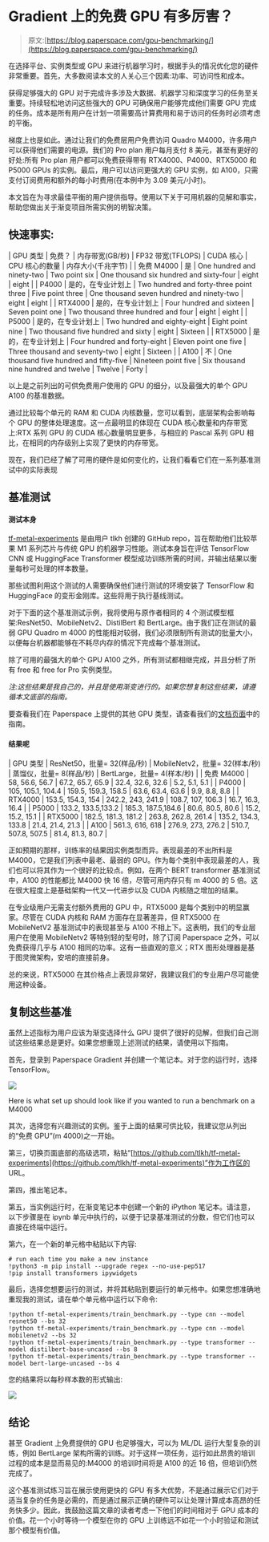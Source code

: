 # Gradient 上的免费 GPU 有多厉害？

> 原文:[https://blog.paperspace.com/gpu-benchmarking/](https://blog.paperspace.com/gpu-benchmarking/)

在选择平台、实例类型或 GPU 来进行机器学习时，根据手头的情况优化您的硬件非常重要。首先，大多数阅读本文的人关心三个因素:功率、可访问性和成本。

获得足够强大的 GPU 对于完成许多涉及大数据、机器学习和深度学习的任务至关重要。持续轻松地访问这些强大的 GPU 可确保用户能够完成他们需要 GPU 完成的任务。成本是所有用户在计划一项需要高计算费用和易于访问的任务时必须考虑的平衡。

梯度上也是如此。通过让我们的免费层用户免费访问 Quadro M4000，许多用户可以获得他们需要的电源。我们的 Pro plan 用户每月支付 8 美元，甚至有更好的好处:所有 Pro plan 用户都可以免费获得带有 RTX4000、P4000、RTX5000 和 P5000 GPUs 的实例。最后，用户可以访问更强大的 GPU 实例，如 A100，只需支付订阅费用和额外的每小时费用(在本例中为 3.09 美元/小时)。

本文旨在为寻求最佳平衡的用户提供指导。使用以下关于可用机器的见解和事实，帮助您做出关于渐变项目所需实例的明智决策。

## 快速事实:

<colgroup><col width="100"><col width="100"><col width="100"><col width="100"><col width="100"><col width="100"><col width="100"></colgroup>
| GPU 类型 | 免费？ | 内存带宽(GB/秒) | FP32 带宽(TFLOPS) | CUDA 核心 | CPU 核心的数量 | 内存大小(千兆字节) |
| 免费 M4000 | 是 | One hundred and ninety-two | Two point six | One thousand six hundred and sixty-four | eight | eight |
| P4000 | 是的，在专业计划上 | Two hundred and forty-three point three | Five point three | One thousand seven hundred and ninety-two | eight | eight |
| RTX4000 | 是的，在专业计划上 | Four hundred and sixteen | Seven point one | Two thousand three hundred and four | eight | eight |
| P5000 | 是的，在专业计划上 | Two hundred and eighty-eight | Eight point nine | Two thousand five hundred and sixty | eight | Sixteen |
| RTX5000 | 是的，在专业计划上 | Four hundred and forty-eight | Eleven point one five | Three thousand and seventy-two | eight | Sixteen |
| A100 | 不 | One thousand five hundred and fifty-five | Nineteen point five | Six thousand nine hundred and twelve | Twelve | Forty |

以上是之前列出的可供免费用户使用的 GPU 的细分，以及最强大的单个 GPU A100 的基准数据。

通过比较每个单元的 RAM 和 CUDA 内核数量，您可以看到，底层架构会影响每个 GPU 的整体处理速度。这一点最明显的体现在 CUDA 核心数量和内存带宽上:RTX 系列 GPU 的 CUDA 核心数量明显更多，与相应的 Pascal 系列 GPU 相比，在相同的内存级别上实现了更快的内存带宽。

现在，我们已经了解了可用的硬件是如何变化的，让我们看看它们在一系列基准测试中的实际表现

## 基准测试

#### 测试本身

[tf-metal-experiments](https://github.com/tlkh/tf-metal-experiments) 是由用户 tlkh 创建的 GitHub repo，旨在帮助他们比较苹果 M1 系列芯片与传统 GPU 的机器学习性能。测试本身旨在评估 TensorFlow CNN 或 HuggingFace Transformer 模型成功训练所需的时间，并输出结果以衡量每秒可处理的样本数量。

那些试图利用这个测试的人需要确保他们进行测试的环境安装了 TensorFlow 和 HuggingFace 的变形金刚库。这些将用于执行基线测试。

对于下面的这个基准测试示例，我将使用与原作者相同的 4 个测试模型框架:ResNet50、MobileNetv2、DistilBert 和 BertLarge。由于我们正在测试的最弱 GPU Quadro m 4000 的性能相对较弱，我们必须限制所有测试的批量大小，以便每台机器都能够在不耗尽内存的情况下完成每个基准测试。

除了可用的最强大的单个 GPU A100 之外，所有测试都相继完成，并且分析了所有 free 和 free for Pro 实例类型。

*注:这些结果是我自己的，并且是使用渐变进行的。如果您想复制这些结果，请遵循本文底部的指南。*

要查看我们在 Paperspace 上提供的其他 GPU 类型，请查看我们的[文档页面](https://docs.paperspace.com/gradient/more/instance-types)中的指南。

#### 结果呢

<colgroup><col width="100"><col width="100"><col width="100"><col width="100"><col width="100"></colgroup>
| GPU 类型 | ResNet50，批量= 32(样品/秒) | MobileNetv2，批量= 32(样本/秒) | 蒸馏仪，批量= 8(样品/秒) | BertLarge，批量= 4(样本/秒) |
| 免费 M4000 | 58, 56.6, 56.7 | 67.2, 65.7, 65.9 | 32.4, 32.6, 32.6 | 5.2, 5.1, 5.1 |
| P4000 | 105, 105.1, 104.4 | 159.5, 159.3, 158.5 | 63.6, 63.4, 63.6 | 9.9, 8.8, 8.8 |
| RTX4000 | 153.5, 154.3, 154 | 242.2, 243, 241.9 | 108.7, 107, 106.3 | 16.7, 16.3, 16.4 |
| P5000 | 133.2, 133.5,133.2 | 185.3, 187.5,184.6 | 80.6, 80.5, 80.6 | 15.2, 15.2, 15.1 |
| RTX5000 | 182.5, 181.3, 181.2 | 263.8, 262.8, 261.4 | 135.2, 134.3, 133.8 | 21.4, 21.4, 21.3 |
| A100 | 561.3, 616, 618 | 276.9, 273, 276.2 | 510.7, 507.8, 507.5 | 81.4, 81.3, 80.7 |

正如预期的那样，训练率的结果因实例类型而异。表现最差的不出所料是 M4000，它是我们列表中最老、最弱的 GPU。作为每个类别中表现最差的人，我们也可以将其作为一个很好的比较点。例如，在两个 BERT transformer 基准测试中，A100 的性能都比 M4000 快 16 倍，尽管可用内存只有 m 4000 的 5 倍。这在很大程度上是基础架构一代又一代进步以及 CUDA 内核随之增加的结果。

在专业级用户无需支付额外费用的 GPU 中，RTX5000 是每个类别中的明显赢家。尽管在 CUDA 内核和 RAM 方面存在显著差异，但 RTX5000 在 MobileNetV2 基准测试中的表现甚至与 A100 不相上下。这表明，我们的专业层用户在使用 MobileNetv2 等特别轻的型号时，除了订阅 Paperspace 之外，可以免费获得几乎与 A100 相同的功率。这有一些直观的意义；RTX 图形处理器是基于图灵微架构，安培的直接前身。

总的来说，RTX5000 在其价格点上表现非常好，我建议我们的专业用户尽可能使用这种设备。

## 复制这些基准

虽然上述指标为用户应该为渐变选择什么 GPU 提供了很好的见解，但我们自己测试这些结果总是更好。如果您想重现上述测试的结果，请使用以下指南。

首先，登录到 Paperspace Gradient 并创建一个笔记本。对于您的运行时，选择 TensorFlow。

![](../Images/44c68e1264f8d54dd630dcd0adaba4fa.png)

Here is what set up should look like if you wanted to run a benchmark on a M4000

其次，选择您有兴趣测试的实例。鉴于上面的结果可供比较，我建议您从列出的“免费 GPU”(m 4000)之一开始。

第三，切换页面底部的高级选项，粘贴“[https://github.com/tlkh/tf-metal-experiments](https://github.com/tlkh/tf-metal-experiments)”作为工作区的 URL。

第四，推出笔记本。

第五，当实例运行时，在渐变笔记本中创建一个新的 iPython 笔记本。请注意，以下步骤是在 ipynb 单元中执行的，以便于记录基准测试的分数，但它们也可以直接在终端中运行。

第六，在一个新的单元格中粘贴以下内容:

```
# run each time you make a new instance
!python3 -m pip install --upgrade regex --no-use-pep517
!pip install transformers ipywidgets
```

最后，选择您想要运行的测试，并将其粘贴到要运行的单元格中。如果您想准确地重现我的测试，请在单个单元格中运行以下命令:

```
!python tf-metal-experiments/train_benchmark.py --type cnn --model resnet50 --bs 32
!python tf-metal-experiments/train_benchmark.py --type cnn --model mobilenetv2 --bs 32
!python tf-metal-experiments/train_benchmark.py --type transformer --model distilbert-base-uncased --bs 8
!python tf-metal-experiments/train_benchmark.py --type transformer --model bert-large-uncased --bs 4
```

您的结果将以每秒样本数的形式输出:

![](../Images/4fc9311fddad996611c911c8337b35a2.png)

## 结论

甚至 Gradient 上免费提供的 GPU 也足够强大，可以为 ML/DL 运行大型复杂的训练，例如 BertLarge 架构所需的训练。对于这样一项任务，运行如此昂贵的培训过程的成本是显而易见的:M4000 的培训时间将是 A100 的近 16 倍，但培训仍然完成了。

这个基准测试练习旨在展示使用更快的 GPU 有多大优势，不是通过展示它们对于适当复杂的任务是必需的，而是通过展示正确的硬件可以让处理计算成本高昂的任务快多少。因此，我鼓励这篇文章的读者考虑一下他们的时间相对于 GPU 成本的价值。花一个小时等待一个模型在你的 GPU 上训练远不如花一个小时验证和测试那个模型有价值。